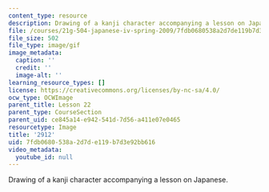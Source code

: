 ```yaml
---
content_type: resource
description: Drawing of a kanji character accompanying a lesson on Japanese.
file: /courses/21g-504-japanese-iv-spring-2009/7fdb0680538a2d7de119b7d3e92bb616_2912.gif
file_size: 502
file_type: image/gif
image_metadata:
  caption: ''
  credit: ''
  image-alt: ''
learning_resource_types: []
license: https://creativecommons.org/licenses/by-nc-sa/4.0/
ocw_type: OCWImage
parent_title: Lesson 22
parent_type: CourseSection
parent_uid: ce845a14-e942-541d-7d56-a411e07e0465
resourcetype: Image
title: '2912'
uid: 7fdb0680-538a-2d7d-e119-b7d3e92bb616
video_metadata:
  youtube_id: null
---
```

Drawing of a kanji character accompanying a lesson on Japanese.